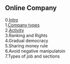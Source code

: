## Online Company

0.[Intro](Philosophy/OnlineCompany/Intro.md)
<br />
1.[Company types](OnlineCompany/CompanyTypes.md)
<br />
2.[Activity](OnlineCompany/Activity.md)
<br />
3.Ranking and Rights
<br />
4.Gradual democracy
<br />
5.Sharing money rule
<br />
6.Avoid negative manipulatoin
<br />
7.Types of job and sections
<br />
